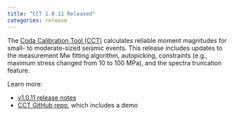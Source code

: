 ```yaml
---
title: "CCT 1.0.11 Released"
categories: release
---
```


The [Coda Calibration Tool (CCT)](https://github.com/LLNL/coda-calibration-tool) calculates reliable moment magnitudes for small- to moderate-sized seismic events. This release includes updates to the measurement Mw fitting algorithm, autopicking, constraints (e.g., maximum stress changed from 10 to 100 MPa), and the spectra truncation feature.

Learn more:
- [v1.0.11 release notes](https://github.com/LLNL/coda-calibration-tool/releases/tag/1.0.11)
- [CCT GitHub repo](https://github.com/LLNL/coda-calibration-tool), which includes a demo
